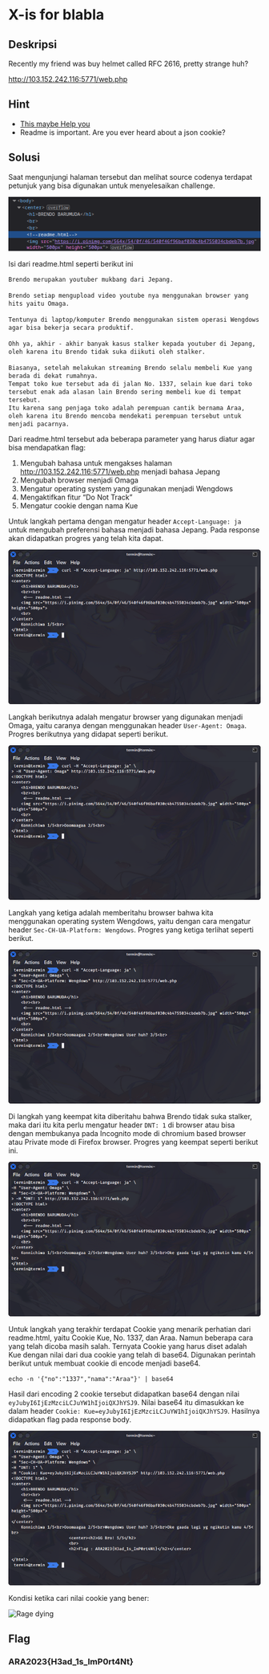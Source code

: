 # X-is for blabla

## Deskripsi
Recently my friend was buy helmet called RFC 2616, pretty strange huh?

http://103.152.242.116:5771/web.php

## Hint
- [This maybe Help you](https://developer.mozilla.org/en-US/docs/Web/HTTP/Headers)
- Readme is important. Are you ever heard about a json cookie?

## Solusi
Saat mengunjungi halaman tersebut dan melihat source codenya terdapat petunjuk yang bisa digunakan untuk menyelesaikan challenge.

![readme.html](./readme.html.png)

Isi dari readme.html seperti berikut ini
```
Brendo merupakan youtuber mukbang dari Jepang.

Brendo setiap mengupload video youtube nya menggunakan browser yang hits yaitu Omaga.

Tentunya di laptop/komputer Brendo menggunakan sistem operasi Wengdows agar bisa bekerja secara produktif.

Ohh ya, akhir - akhir banyak kasus stalker kepada youtuber di Jepang, oleh karena itu Brendo tidak suka diikuti oleh stalker.

Biasanya, setelah melakukan streaming Brendo selalu membeli Kue yang berada di dekat rumahnya.
Tempat toko kue tersebut ada di jalan No. 1337, selain kue dari toko tersebut enak ada alasan lain Brendo sering membeli kue di tempat tersebut.
Itu karena sang penjaga toko adalah perempuan cantik bernama Araa, oleh karena itu Brendo mencoba mendekati perempuan tersebut untuk menjadi pacarnya.
```

Dari readme.html tersebut ada beberapa parameter yang harus diatur agar bisa mendapatkan flag:
1. Mengubah bahasa untuk mengakses halaman http://103.152.242.116:5771/web.php menjadi bahasa Jepang
2. Mengubah browser menjadi Omaga
3. Mengatur operating system yang digunakan menjadi Wengdows
4. Mengaktifkan fitur “Do Not Track”
5. Mengatur cookie dengan nama Kue

Untuk langkah pertama dengan mengatur header `Accept-Language: ja` untuk mengubah preferensi bahasa menjadi bahasa Jepang. Pada response akan didapatkan progres yang telah kita dapat.

![Progress 1](./progress_1.png)

Langkah berikutnya adalah mengatur browser yang digunakan menjadi Omaga, yaitu caranya dengan menggunakan header `User-Agent: Omaga`. Progres berikutnya yang didapat seperti berikut.

![Progress 2](./progress_2.png)

Langkah yang ketiga adalah memberitahu browser bahwa kita menggunakan operating system Wengdows, yaitu dengan cara mengatur header `Sec-CH-UA-Platform: Wengdows`. Progres yang ketiga terlihat seperti berikut.

![Progress 3](./progress_3.png)

Di langkah yang keempat kita diberitahu bahwa Brendo tidak suka stalker, maka dari itu kita perlu mengatur header `DNT: 1` di browser atau bisa dengan membukanya pada Incognito mode di chromium based browser atau Private mode di Firefox browser. Progres yang keempat seperti berikut ini.

![Progress 4](./progress_4.png)

Untuk langkah yang terakhir terdapat Cookie yang menarik perhatian dari readme.html, yaitu Cookie Kue, No. 1337, dan Araa. Namun beberapa cara yang telah dicoba masih salah. Ternyata Cookie yang harus diset adalah Kue dengan nilai dari dua cookie yang telah di base64. Digunakan perintah berikut untuk membuat cookie di encode menjadi base64.
``` shell
echo -n '{"no":"1337","nama":"Araa"}' | base64
```

Hasil dari encoding 2 cookie tersebut didapatkan base64 dengan nilai `eyJubyI6IjEzMzciLCJuYW1hIjoiQXJhYSJ9`. Nilai base64 itu dimasukkan ke dalam header `Cookie: Kue=eyJubyI6IjEzMzciLCJuYW1hIjoiQXJhYSJ9`. Hasilnya didapatkan flag pada response body.

![Progress 5](./progress_5.png)

Kondisi ketika cari nilai cookie yang bener:

<img alt="Rage dying" src="https://media.tenor.com/tqIeWvCclkoAAAAd/tyler1rage-tyler1.gif" width="360">

## Flag
### ARA2023{H3ad_1s_ImP0rt4Nt}
